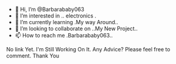 - 👋 Hi, I’m @Barbarababy063
- 👀 I’m interested in .. electronics
.
- 🌱 I’m currently learning .My way Around..
- 💞️ I’m looking to collaborate on ..My New Project..
- 📫 How to reach me .Barbarababy063..

<!---
Barbarababy063/Barbarababy063 is a ✨ special ✨ repository because its `README.md` (tMy Project Electonics.this file) appears on your GitHub profile.
You can click the Preview link to take a look at your changes.
--->No link Yet. I'm Still Working On It. Any Advice? Please feel free to comment. Thank You

